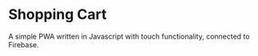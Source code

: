 # Shopping Cart

A simple PWA written in Javascript with touch functionality, connected to Firebase.

